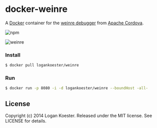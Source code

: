 docker-weinre
=============

A [Docker](http://www.docker.io/) container for the [weinre debugger](https://github.com/apache/cordova-weinre) from [Apache Cordova](http://cordova.apache.org/).

![npm](https://nodei.co/npm/weinre.png?downloads=true)

![weinre](http://i.imgur.com/9Bg4LzI.png)

### Install

```bash
$ docker pull logankoester/weinre
```

### Run

```bash
$ docker run -p 8080 -i -d logankoester/weinre --boundHost -all-
```

## License

Copyright (c) 2014 Logan Koester. Released under the MIT license. See LICENSE for details.
